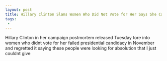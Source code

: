 ```yaml
---
layout: post
title: Hillary Clinton Slams Women Who Did Not Vote for Her Says She Cannot Give Absolution
tags:
 -
---
```

Hillary Clinton in her campaign postmortem released Tuesday tore into women who didnt vote for her failed presidential candidacy in November and regretted it saying these people were looking for absolution that I just couldnt give
